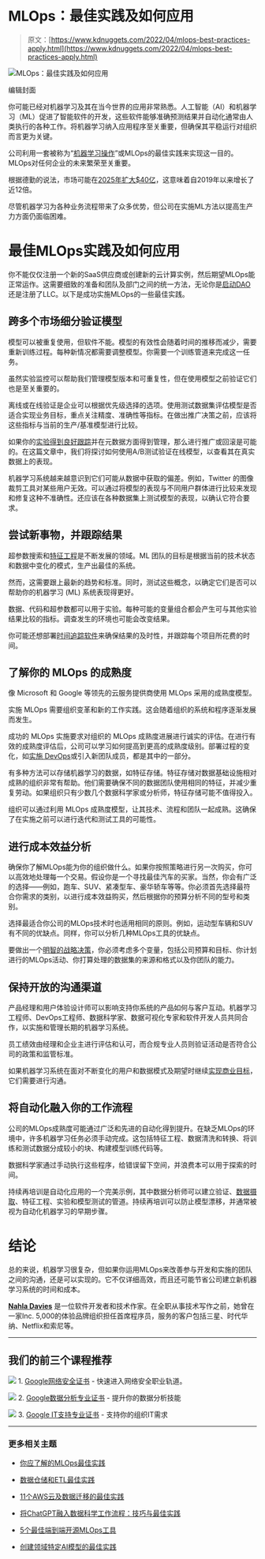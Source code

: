 # MLOps：最佳实践及如何应用

> 原文：[https://www.kdnuggets.com/2022/04/mlops-best-practices-apply.html](https://www.kdnuggets.com/2022/04/mlops-best-practices-apply.html)

![MLOps：最佳实践及如何应用](../Images/099be6ac2e4a145aabcf52077afbbf4a.png)

编辑封面

你可能已经对机器学习及其在当今世界的应用非常熟悉。人工智能（AI）和机器学习（ML）促进了智能软件的开发，这些软件能够准确预测结果并自动化通常由人类执行的各种工作。将机器学习纳入应用程序至关重要，但确保其平稳运行对组织而言更为关键。

公司利用一套被称为“[机器学习操作](/2021/10/machine-learning-model-development-operations-principles-practice.html)”或MLOps的最佳实践来实现这一目的。MLOps对任何企业的未来繁荣至关重要。

根据德勤的说法，市场可能在[2025年扩大$40亿](https://www2.deloitte.com/us/en/insights/focus/tech-trends/2021/mlops-industrialized-ai.html)，这意味着自2019年以来增长了近12倍。

尽管机器学习为各种业务流程带来了众多优势，但公司在实施ML方法以提高生产力方面仍面临困难。

# 最佳MLOps实践及如何应用

你不能仅仅注册一个新的SaaS供应商或创建新的云计算实例，然后期望MLOps能正常运作。这需要细致的准备和团队及部门之间的统一方法，无论你是[启动DAO](https://www.doola.com/blog/how-to-start-a-dao)还是注册了LLC。以下是成功实施MLOps的一些最佳实践。

## 跨多个市场细分验证模型

模型可以被重复使用，但软件不能。模型的有效性会随着时间的推移而减少，需要重新训练过程。每种新情况都需要调整模型。你需要一个训练管道来完成这一任务。

虽然实验监控可以帮助我们管理模型版本和可重复性，但在使用模型之前验证它们也是至关重要的。

离线或在线验证是企业可以根据优先级选择的选项。使用测试数据集评估模型是否适合实现业务目标，重点关注精度、准确性等指标。在做出推广决策之前，应该将这些指标与当前的生产/基准模型进行比较。

如果你的[实验得到良好跟踪](/2020/06/machine-learning-experiment-tracking.html)并在元数据方面得到管理，那么进行推广或回滚是可能的。在这篇文章中，我们将探讨如何使用A/B测试验证在线模型，以查看其在真实数据上的表现。

机器学习系统越来越意识到它们可能从数据中获取的偏差。例如，Twitter 的图像裁剪工具对某些用户无效。可以通过将模型的表现与不同用户群体进行比较来发现和修复这种不准确性。还应该在各种数据集上测试模型的表现，以确认它符合要求。

## 尝试新事物，并跟踪结果

超参数搜索和[特征工程](https://www.heavy.ai/technical-glossary/feature-engineering)是不断发展的领域。ML 团队的目标是根据当前的技术状态和数据中变化的模式，生产出最佳的系统。

然而，这需要跟上最新的趋势和标准。同时，测试这些概念，以确定它们是否可以帮助你的机器学习 (ML) 系统表现得更好。

数据、代码和超参数都可以用于实验。每种可能的变量组合都会产生可与其他实验结果比较的指标。调查发生的环境也可能会改变结果。

你可能还想部署[时间追踪软件](https://www.freshbooks.com/timesheets-and-time-tracking)来确保结果的及时性，并跟踪每个项目所花费的时间。

## 了解你的 MLOps 的成熟度

像 Microsoft 和 Google 等领先的云服务提供商使用 MLOps 采用的成熟度模型。

实施 MLOps 需要组织变革和新的工作实践。这会随着组织的系统和程序逐渐发展而发生。

成功的 MLOps 实施要求对组织的 MLOps 成熟度进展进行诚实的评估。在进行有效的成熟度评估后，公司可以学习如何提高到更高的成熟度级别。部署过程的变化，如[实施 DevOps](/2020/08/data-science-meets-devops-mlops-jupyter-git-kubernetes.html)或引入新团队成员，都是其中的一部分。

有多种方法可以存储机器学习的数据，如特征存储。特征存储对数据基础设施相对成熟的组织非常有帮助。他们需要确保不同的数据团队使用相同的特征，并减少重复劳动。如果组织只有少数几个数据科学家或分析师，特征存储可能不值得投入。

组织可以通过利用 MLOps 成熟度模型，让其技术、流程和团队一起成熟。这确保了在实施之前可以进行迭代和测试工具的可能性。

## 进行成本效益分析

确保你了解MLOps能为你的组织做什么。如果你按照策略进行另一次购买，你可以高效地处理每一个交易。假设你是一个寻找最佳汽车的买家。当然，你会有广泛的选择——例如，跑车、SUV、紧凑型车、豪华轿车等等。你必须首先选择最符合你需求的类别，以进行成本效益购买，然后根据你的预算分析不同的型号和类别。

选择最适合你公司的MLOps技术时也适用相同的原则。例如，运动型车辆和SUV有不同的优缺点。同样，你可以分析几种MLOps工具的优缺点。

要做出一个[明智的战略决策](/2022/04/informs-driving-better-business-decisions.html)，你必须考虑多个变量，包括公司预算和目标、你计划进行的MLOps活动、你打算处理的数据集的来源和格式以及你团队的能力。

## 保持开放的沟通渠道

产品经理和用户体验设计师可以影响支持你系统的产品如何与客户互动。机器学习工程师、DevOps工程师、数据科学家、数据可视化专家和软件开发人员共同合作，以实施和管理长期的机器学习系统。

员工绩效由经理和企业主进行评估和认可，而合规专业人员则验证活动是否符合公司的政策和监管标准。

如果机器学习系统在面对不断变化的用户和数据模式及期望时继续[实现商业目标](https://online.hbs.edu/blog/post/why-is-strategic-planning-important)，它们需要进行沟通。

## 将自动化融入你的工作流程

公司的MLOps成熟度可能通过广泛和先进的自动化得到提升。在缺乏MLOps的环境中，许多机器学习任务必须手动完成。这包括特征工程、数据清洗和转换、将训练和测试数据分成较小的块、构建模型训练代码等。

数据科学家通过手动执行这些程序，给错误留下空间，并浪费本可以用于探索的时间。

持续再培训是自动化应用的一个完美示例，其中数据分析师可以建立验证、[数据摄取](https://www.striim.com/blog/what-is-data-ingestion-and-why-this-technology-matters/)、特征工程、实验和模型测试的管道。持续再培训可以防止模型漂移，并通常被视为自动化机器学习的早期步骤。

# 结论

总的来说，机器学习很复杂，但如果你运用MLOps来改善参与开发和实施的团队之间的沟通，还是可以实现的。它不仅详细高效，而且还可能节省公司建立新机器学习系统的时间和成本。

**[Nahla Davies](http://nahlawrites.com/)** 是一位软件开发者和技术作家。在全职从事技术写作之前，她曾在一家Inc. 5,000的体验品牌组织担任首席程序员，服务的客户包括三星、时代华纳、Netflix和索尼等。

* * *

## 我们的前三个课程推荐

![](../Images/0244c01ba9267c002ef39d4907e0b8fb.png) 1\. [Google网络安全证书](https://www.kdnuggets.com/google-cybersecurity) - 快速进入网络安全职业轨道。

![](../Images/e225c49c3c91745821c8c0368bf04711.png) 2\. [Google数据分析专业证书](https://www.kdnuggets.com/google-data-analytics) - 提升你的数据分析技能

![](../Images/0244c01ba9267c002ef39d4907e0b8fb.png) 3\. [Google IT支持专业证书](https://www.kdnuggets.com/google-itsupport) - 支持你的组织IT需求

* * *

### 更多相关主题

+   [你应了解的MLOps最佳实践](https://www.kdnuggets.com/2023/04/mlops-best-practices-know.html)

+   [数据仓储和ETL最佳实践](https://www.kdnuggets.com/2023/02/data-warehousing-etl-best-practices.html)

+   [11个AWS云及数据迁移的最佳实践](https://www.kdnuggets.com/2023/04/11-best-practices-cloud-data-migration-aws-cloud.html)

+   [将ChatGPT融入数据科学工作流程：技巧与最佳实践](https://www.kdnuggets.com/2023/05/integrating-chatgpt-data-science-workflows-tips-best-practices.html)

+   [5个最佳端到端开源MLOps工具](https://www.kdnuggets.com/5-best-end-to-end-open-source-mlops-tools)

+   [创建领域特定AI模型的最佳实践](https://www.kdnuggets.com/2022/07/best-practices-creating-domainspecific-ai-models.html)

